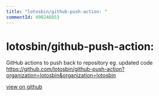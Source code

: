 ```yaml
---
title: "lotosbin/github-push-action: "
commentId: 490246853
---
```

# lotosbin/github-push-action: 

GitHub actions to push back to repository eg. updated code
https://github.com/lotosbin/github-push-action?organization=lotosbin&organization=lotosbin
    
[view on github](https://github.com/lotosbin/lotosbin.github.io/issues/31)
    